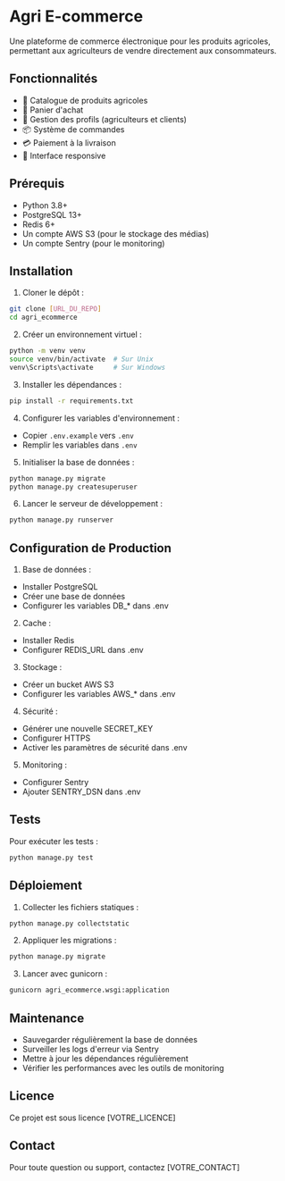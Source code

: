 # Agri E-commerce

Une plateforme de commerce électronique pour les produits agricoles, permettant aux agriculteurs de vendre directement aux consommateurs.

## Fonctionnalités

- 🌾 Catalogue de produits agricoles
- 🛒 Panier d'achat
- 👤 Gestion des profils (agriculteurs et clients)
- 📦 Système de commandes
- 💳 Paiement à la livraison
- 📱 Interface responsive

## Prérequis

- Python 3.8+
- PostgreSQL 13+
- Redis 6+
- Un compte AWS S3 (pour le stockage des médias)
- Un compte Sentry (pour le monitoring)

## Installation

1. Cloner le dépôt :
```bash
git clone [URL_DU_REPO]
cd agri_ecommerce
```

2. Créer un environnement virtuel :
```bash
python -m venv venv
source venv/bin/activate  # Sur Unix
venv\Scripts\activate     # Sur Windows
```

3. Installer les dépendances :
```bash
pip install -r requirements.txt
```

4. Configurer les variables d'environnement :
- Copier `.env.example` vers `.env`
- Remplir les variables dans `.env`

5. Initialiser la base de données :
```bash
python manage.py migrate
python manage.py createsuperuser
```

6. Lancer le serveur de développement :
```bash
python manage.py runserver
```

## Configuration de Production

1. Base de données :
- Installer PostgreSQL
- Créer une base de données
- Configurer les variables DB_* dans .env

2. Cache :
- Installer Redis
- Configurer REDIS_URL dans .env

3. Stockage :
- Créer un bucket AWS S3
- Configurer les variables AWS_* dans .env

4. Sécurité :
- Générer une nouvelle SECRET_KEY
- Configurer HTTPS
- Activer les paramètres de sécurité dans .env

5. Monitoring :
- Configurer Sentry
- Ajouter SENTRY_DSN dans .env

## Tests

Pour exécuter les tests :
```bash
python manage.py test
```

## Déploiement

1. Collecter les fichiers statiques :
```bash
python manage.py collectstatic
```

2. Appliquer les migrations :
```bash
python manage.py migrate
```

3. Lancer avec gunicorn :
```bash
gunicorn agri_ecommerce.wsgi:application
```

## Maintenance

- Sauvegarder régulièrement la base de données
- Surveiller les logs d'erreur via Sentry
- Mettre à jour les dépendances régulièrement
- Vérifier les performances avec les outils de monitoring

## Licence

Ce projet est sous licence [VOTRE_LICENCE]

## Contact

Pour toute question ou support, contactez [VOTRE_CONTACT]
